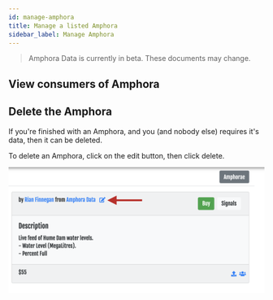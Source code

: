 ```yaml
---
id: manage-amphora
title: Manage a listed Amphora
sidebar_label: Manage Amphora
---
```


> Amphora Data is currently in beta. These documents may change.

## View consumers of Amphora

## Delete the Amphora

If you're finished with an Amphora, and you (and nobody else) requires it's data, then it can be deleted.

To delete an Amphora, click on the edit button, then click delete.

![How to edit an Amphora, Screenshot](../assets/screenshots/edit_amphora_button.png)
